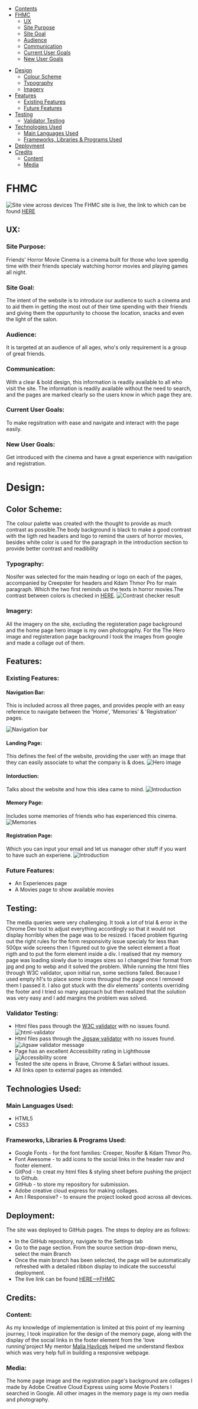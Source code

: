 - [Contents](#contents)
- [FHMC](#FHMC)
  + [UX](#ux "UX")
   + [Site Purpose](#site-purpose "Site Purpose")
   + [Site Goal](#site-goal "Site Goal")
   + [Audience](#audience "Audience")
   + [Communication](#communication "Communication")
   + [Current User Goals](#current-user-goals "Current User Goals")
   + [New User Goals](#new-user-goals "New User Goals")
 + [Design](#design "Design")
   + [Colour Scheme](#color-scheme "Color Scheme")
   + [Typography](#typography "Typography")
   + [Imagery](#imagery "Imagery")
 + [Features](#features "Features")
   + [Existing Features](#existing-features "Existing Features")
   + [Future Features](#future-features "Future Features")
 + [Testing](#testing "Testing")
   + [Validator Testing](#validator-testing "Validator Testing")
 + [Technologies Used](#technologies-used "Technologies Used")
   + [Main Languages Used](#main-languages-used "Main Languages Used")
   + [Frameworks, Libraries & Programs Used](#frameworks-libraries-programs-used "Frameworks, Libraries & Programs Used")
 + [Deployment](#deployment "Deployment")
 + [Credits](#credits "Credits")
   + [Content](#content "Content")
   + [Media](#media "Media")
# FHMC

![Site view across devices](assets/images/readme-images/am-I-responsive.png)
The FHMC site is live, the link to which can be found [HERE](https://zabeenasherzoie.github.io/FHMC-/)
## UX:
### Site Purpose:
Friends' Horror Movie Cinema is a cinema built for those who love spendig time with their friends specialy watching horror movies and playing games all night.
### Site Goal:
The intent of the  website is to introduce our audience to such a cinema and to aid them in getting the most out of their time spending with their friends and giving them the oppurtunity to choose the location, snacks and even the light of the salon.
### Audience:
 It is targeted at an audience of all ages, who's only requirement is a group of great friends.
### Communication:
With a clear & bold design, this information is readily available to all who visit the site. The information is readily available without the need to search, and the pages are marked clearly so the users know in which page they are.
### Current User Goals:
To make regsitration with ease and navigate and interact with the page easily.
### New User Goals:
Get introduced with the cinema and have a great experience with navigation and registration.
# Design:
## Color Scheme:
The colour palette was created with the thought to provide as much contrast as possible.The body background is black to make a good contrast with the ligth red headers and logo to remind the users of horror movies, besides white color is used for the paragraph in the introduction section to provide better contrast and readibility
### Typography:
Nosifer was selected for the main heading or logo on each of the pages, accompanied by Creepster for headers and Kdam Thmor Pro for main paragraph. Which the two first reminds us the texts in horror movies.The contrast between colors is checked in  [HERE](https://webaim.org/resources/contrastchecker/).
![Contrast checker result](assets/images/readme-images/contrast-checker.png)
### Imagery:
All the imagery on the site, excluding the registeration page background and the home page hero image is my own photography. For the The Hero image and registeration page background I took the images from google and made a collage out of them.
## Features:
### Existing Features:
#### Navigation Bar:
This is included across all three pages, and provides people with an easy reference to navigate between the 'Home', 'Memories' & 'Registration' pages.

![Navigation bar](assets/images/readme-images/navigationbar.png)
#### Landing Page:
This defines the feel of the website, providing the user with an image that they can easily associate to what the company is & does.
![Hero image](assets/images/readme-images/landing-page.png)
#### Intorduction:
Talks about the website and how this idea came to mind.
![Introduction](assets/images/readme-images/introduction.png)
#### Memory Page:
Includes some memories of friends who has experienced this cinema.
![Memories](assets/images/readme-images/memories.png)
#### Registration Page:
Which you can input your email and let us manager other stuff if you want to have such an experiene.
![Introduction](assets/images/readme-images/register.png)
### Future Features:
- An Experiences page
- A Movies page to show available movies
## Testing:
The media queries were very challenging. It took a lot of trial & error in the Chrome Dev tool to adjust everything accordingly so that it would not display horribly when the page was to be resized.
I faced problem figuring out the right rules for the form  responsivity issue specialy for less than 500px wide screens then I figured out to give the select element a float rigth and to put the form element inside a div.
I realised that my memory page was loading slowly due to images sizes so I changed thier format from jpg and png to webp and it solved the problem.
While running the html files through W3C validator, upon initial run, some sections failed. Because I used empty h1's to place some icons througout the page once I removed them I passed it.
I also got stuck with the div elements' contents overriding the footer and I tried so many approach but then realized that the solution was very easy and I add margins the problem was solved.
### Validator Testing:
- Html files pass through the [W3C validator](https://validator.w3.org/) with no issues found.
![html-validator](/assets/images/readme-images/html-validator.png)
- Html files pass through the [Jigsaw validator](https://jigsaw.w3.org/css-validator/) with no issues found.
![Jigsaw validator message](assets/images/readme-images/css-validator.png)
- Page has an excellent Accessibility rating in Lighthouse
![Accessibility score](assets/images/readme-images/light-house.png)
- Tested the site opens in Brave, Chrome & Safari without issues.
- All links open to external pages as intended.
## Technologies Used:
### Main Languages Used:
- HTML5
- CSS3

### Frameworks, Libraries & Programs Used:
- Google Fonts - for the font families: Creeper, Nosifer & Kdam Thmor Pro. 
- Font Awesome - to add icons to the social links in the header nav and footer element.
- GitPod - to creat my html files & styling sheet before pushing the project to Github.
- GitHub - to store my repository for submission.
- Adobe creative cloud express for making collages.
- Am I Responsive? - to ensure the project looked good across all devices.
## Deployment:
The site was deployed to GitHub pages. The steps to deploy are as follows:
- In the GitHub repository, navigate to the Settings tab
- Go to the page section.
 From the source section drop-down menu, select the main Branch
- Once the main branch has been selected, the page will be automatically refreshed with a detailed ribbon display to indicate the successful deployment.
- The live link can be found [HERE-->FHMC](https://zabeenasherzoie.github.io/first-project-FHMC/)
## Credits:

### Content:
As my knowledge of implementation is limited at this point of my learning journey, I took inspiration for the design of the memory page, along with the display of the social links in the footer element from the 'love running'project
My mentor [Malia Havlicek](https://github.com/maliahavlicek) helped me understand flexbox which was very help full in building a responsive webpage.
### Media:
The home page image and the registration page's background are collages I made by  Adobe Creative Cloud Express using some Movie Posters I searched in Google.
All other images in the memory page is my own media and photography.





